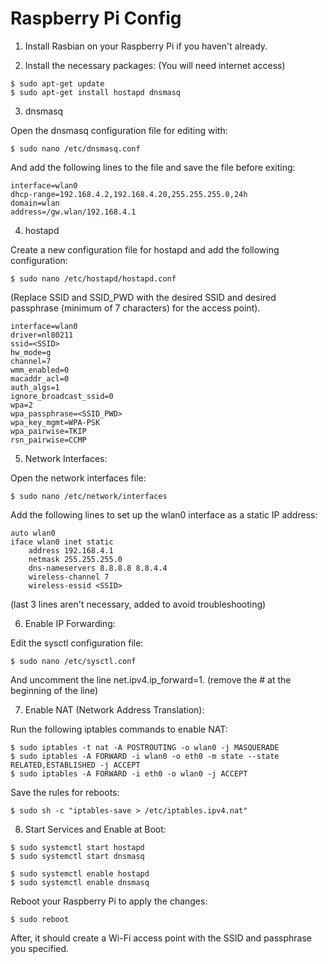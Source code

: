 # Raspberry Pi Config

1. Install Rasbian on your Raspberry Pi if you haven't already.


2. Install the necessary packages: (You will need internet access)

```
$ sudo apt-get update
$ sudo apt-get install hostapd dnsmasq
```


3. dnsmasq

Open the dnsmasq configuration file for editing with:

```
$ sudo nano /etc/dnsmasq.conf
```

And add the following lines to the file and save the file before exiting:

```
interface=wlan0
dhcp-range=192.168.4.2,192.168.4.20,255.255.255.0,24h
domain=wlan
address=/gw.wlan/192.168.4.1
```


4. hostapd

Create a new configuration file for hostapd and add the following configuration:

```
$ sudo nano /etc/hostapd/hostapd.conf
```

(Replace SSID and SSID_PWD with the desired SSID and desired passphrase (minimum of 7 characters) for the access point).
```
interface=wlan0
driver=nl80211
ssid=<SSID>
hw_mode=g
channel=7
wmm_enabled=0
macaddr_acl=0
auth_algs=1
ignore_broadcast_ssid=0
wpa=2
wpa_passphrase=<SSID_PWD>
wpa_key_mgmt=WPA-PSK
wpa_pairwise=TKIP
rsn_pairwise=CCMP
```


5. Network Interfaces:

Open the network interfaces file:

```
$ sudo nano /etc/network/interfaces
```

Add the following lines to set up the wlan0 interface as a static IP address:

```
auto wlan0
iface wlan0 inet static
    address 192.168.4.1
    netmask 255.255.255.0
    dns-nameservers 8.8.8.8 8.8.4.4
    wireless-channel 7
    wireless-essid <SSID>
```
(last 3 lines aren't necessary, added to avoid troubleshooting)


6. Enable IP Forwarding:

Edit the sysctl configuration file:

```
$ sudo nano /etc/sysctl.conf
```

And uncomment the line net.ipv4.ip_forward=1. (remove the # at the beginning of the line)


7. Enable NAT (Network Address Translation):

Run the following iptables commands to enable NAT:

```
$ sudo iptables -t nat -A POSTROUTING -o wlan0 -j MASQUERADE
$ sudo iptables -A FORWARD -i wlan0 -o eth0 -m state --state RELATED,ESTABLISHED -j ACCEPT
$ sudo iptables -A FORWARD -i eth0 -o wlan0 -j ACCEPT
```

Save the rules for reboots:
```
$ sudo sh -c "iptables-save > /etc/iptables.ipv4.nat"
```


8. Start Services and Enable at Boot:

```
$ sudo systemctl start hostapd
$ sudo systemctl start dnsmasq
```

```
$ sudo systemctl enable hostapd
$ sudo systemctl enable dnsmasq
```

Reboot your Raspberry Pi to apply the changes:

```
$ sudo reboot
```

After, it should create a Wi-Fi access point with the SSID and passphrase you specified.